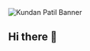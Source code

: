 <img src="https://capsule-render.vercel.app/api?type=waving&height=300&color=gradient&text=It's%20Jixyuxn%20Page&fontColor=F5F5F5&fontSize=80&fontAlign=51&animation=twinkling&desc=✨%20Interested%20in%20AI%20with%20Mobility%20and%20Robots%20for%20US%20✨&descAlign=50&descAlignY=93" alt="Kundan Patil Banner" />

## Hi there 👋

<!--
**Jixyuxn/Jixyuxn** is a ✨ _special_ ✨ repository because its `README.md` (this file) appears on your GitHub profile.

Here are some ideas to get you started:

- 🔭 I’m currently working on ...
- 🌱 I’m currently learning ...
- 👯 I’m looking to collaborate on ...
- 🤔 I’m looking for help with ...
- 💬 Ask me about ...
- 📫 How to reach me: ...
- 😄 Pronouns: ...
- ⚡ Fun fact: ...
-->
